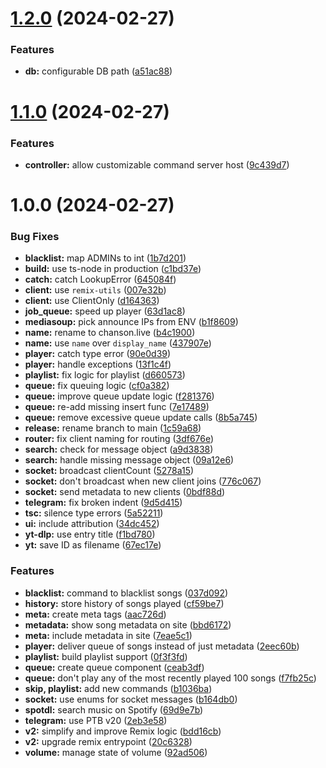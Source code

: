 # [1.2.0](https://github.com/obviyus/chanson.live/compare/v1.1.0...v1.2.0) (2024-02-27)


### Features

* **db:** configurable DB path ([a51ac88](https://github.com/obviyus/chanson.live/commit/a51ac882b38a80acaa14fe986a9648d1dbe3bde9))

# [1.1.0](https://github.com/obviyus/chanson.live/compare/v1.0.0...v1.1.0) (2024-02-27)


### Features

* **controller:** allow customizable command server host ([9c439d7](https://github.com/obviyus/chanson.live/commit/9c439d73f1daf8e75f42c64ff20d4e65be115a12))

# 1.0.0 (2024-02-27)


### Bug Fixes

* **blacklist:** map ADMINs to int ([1b7d201](https://github.com/obviyus/chanson.live/commit/1b7d201378e8655ba6d287661e0fe8c0cc7a6fd7))
* **build:** use ts-node in production ([c1bd37e](https://github.com/obviyus/chanson.live/commit/c1bd37e7a140f266711bb1fcc340cc469f2c2da9))
* **catch:** catch LookupError ([645084f](https://github.com/obviyus/chanson.live/commit/645084fc62d337fcae183672792b0d03f77d6f64))
* **client:** use `remix-utils` ([007e32b](https://github.com/obviyus/chanson.live/commit/007e32bf093a1be0713f582222a8f4425f55c37f))
* **client:** use ClientOnly ([d164363](https://github.com/obviyus/chanson.live/commit/d16436365c91eaafca904361bc82acdc798fbb2e))
* **job_queue:** speed up player ([63d1ac8](https://github.com/obviyus/chanson.live/commit/63d1ac83e856ad5fb03d39b0fa101d6db9d11f32))
* **mediasoup:** pick announce IPs from ENV ([b1f8609](https://github.com/obviyus/chanson.live/commit/b1f8609add419de314b68939033b79d21abbaea3))
* **name:** rename to chanson.live ([b4c1900](https://github.com/obviyus/chanson.live/commit/b4c19004673043df0df1a428a5c9ccd151f9d135))
* **name:** use `name` over `display_name` ([437907e](https://github.com/obviyus/chanson.live/commit/437907e96c1d1526e81ecd60a8e41d488daa8994))
* **player:** catch type error ([90e0d39](https://github.com/obviyus/chanson.live/commit/90e0d39e5bcdd582f5aad0b3361c16f9b630070b))
* **player:** handle exceptions ([13f1c4f](https://github.com/obviyus/chanson.live/commit/13f1c4f3e986d5afd916497754fb37411807eb9b))
* **playlist:** fix logic for playlist ([d660573](https://github.com/obviyus/chanson.live/commit/d660573710dc05ae6630bc5b946049853efaef05))
* **queue:** fix queuing logic ([cf0a382](https://github.com/obviyus/chanson.live/commit/cf0a382fe3342f8e5ddeae6421a1f95acfa09ed6))
* **queue:** improve queue update logic ([f281376](https://github.com/obviyus/chanson.live/commit/f2813765d0050684c2a659dc874c902f184b32a0))
* **queue:** re-add missing insert func ([7e17489](https://github.com/obviyus/chanson.live/commit/7e174899c43aaa10e9270a9d7fee737b3067f2ce))
* **queue:** remove excessive queue update calls ([8b5a745](https://github.com/obviyus/chanson.live/commit/8b5a745999d8424d6acb4436cd388d37f545752f))
* **release:** rename branch to main ([1c59a68](https://github.com/obviyus/chanson.live/commit/1c59a68bcdb0ca0f79b1efde770b645132a5789c))
* **router:** fix client naming for routing ([3df676e](https://github.com/obviyus/chanson.live/commit/3df676e345814772f3cd8fe07f54bb043e9794c3))
* **search:** check for message object ([a9d3838](https://github.com/obviyus/chanson.live/commit/a9d38383fb679dddd1bb98eb3d26fe236fee131e))
* **search:** handle missing message object ([09a12e6](https://github.com/obviyus/chanson.live/commit/09a12e640df8bfbd154a02676815349e62e4c421))
* **socket:** broadcast clientCount ([5278a15](https://github.com/obviyus/chanson.live/commit/5278a15fe1a09d02e2fd2df3983b903425d3f8c8))
* **socket:** don't broadcast when new client joins ([776c067](https://github.com/obviyus/chanson.live/commit/776c067c56b39a07762eb35ca9b16907946cbac6))
* **socket:** send metadata to new clients ([0bdf88d](https://github.com/obviyus/chanson.live/commit/0bdf88d6cdfc9fc9dd5979aba8bb258a4b55ee1b))
* **telegram:** fix broken indent ([9d5d415](https://github.com/obviyus/chanson.live/commit/9d5d415d19dd1dda1e4e48212f09269e8fb5532c))
* **tsc:** silence type errors ([5a52211](https://github.com/obviyus/chanson.live/commit/5a52211ad8ce75af5c5d8ae2da24aeb4c2584811))
* **ui:** include attribution ([34dc452](https://github.com/obviyus/chanson.live/commit/34dc452b155fccfbd1c3c46b2c650f9287cef73b))
* **yt-dlp:** use entry title ([f1bd780](https://github.com/obviyus/chanson.live/commit/f1bd780354275d393e64938bf71dc2e4352f9b71))
* **yt:** save ID as filename ([67ec17e](https://github.com/obviyus/chanson.live/commit/67ec17e1361ad28788cbae9b3f14d28269ec5b72))


### Features

* **blacklist:** command to blacklist songs ([037d092](https://github.com/obviyus/chanson.live/commit/037d0929265373c04116b23784642076c62a4724))
* **history:** store history of songs played ([cf59be7](https://github.com/obviyus/chanson.live/commit/cf59be7db1b794c685772d988a6a4017f60aa7e0))
* **meta:** create meta tags ([aac726d](https://github.com/obviyus/chanson.live/commit/aac726d62dacadc73580340065b10523ee12eb23))
* **metadata:** show song metadata on site ([bbd6172](https://github.com/obviyus/chanson.live/commit/bbd6172db615fe6f605bb6291c21875b3fb6a663))
* **meta:** include metadata in site ([7eae5c1](https://github.com/obviyus/chanson.live/commit/7eae5c1a5002ae29eb8eb30725d780d58496f0b2))
* **player:** deliver queue of songs instead of just metadata ([2eec60b](https://github.com/obviyus/chanson.live/commit/2eec60b5eb6347f8c18b0643f36735ea41328363))
* **playlist:** build playlist support ([0f3f3fd](https://github.com/obviyus/chanson.live/commit/0f3f3fd805aa9761214adcefbeed23121d0aa2f2))
* **queue:** create queue component ([ceab3df](https://github.com/obviyus/chanson.live/commit/ceab3df166d4900a0594fc38d2ce04e5bf396fc7))
* **queue:** don't play any of the most recently played 100 songs ([f7fb25c](https://github.com/obviyus/chanson.live/commit/f7fb25cbcf477a0452124007ef46412111ecd882))
* **skip, playlist:** add new commands ([b1036ba](https://github.com/obviyus/chanson.live/commit/b1036ba566c4ddef248bbfcf4bdd7f6bbc5eeb10))
* **socket:** use enums for socket messages ([b164db0](https://github.com/obviyus/chanson.live/commit/b164db0484a1db919582f777f668745a3c701e5b))
* **spotdl:** search music on Spotify ([69d9e7b](https://github.com/obviyus/chanson.live/commit/69d9e7b8de0baf4165ac9b49529d069ceadb51f7))
* **telegram:** use PTB v20 ([2eb3e58](https://github.com/obviyus/chanson.live/commit/2eb3e58fa3ced78795f2c5f3d90daead1fcb0788))
* **v2:** simplify and improve Remix logic ([bdd16cb](https://github.com/obviyus/chanson.live/commit/bdd16cbee8952af90387da7c8b83bdfde4058e6e))
* **v2:** upgrade remix entrypoint ([20c6328](https://github.com/obviyus/chanson.live/commit/20c632863f56210c4ba807fbe69873fb5d5a98dd))
* **volume:** manage state of volume ([92ad506](https://github.com/obviyus/chanson.live/commit/92ad5067dc64a99cdf9844a118424b05b1298b7e))
